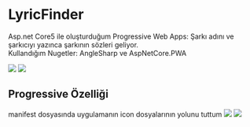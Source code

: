 # LyricFinder
Asp.net Core5 ile oluşturduğum Progressive Web Apps: 
Şarkı adını ve şarkıcıyı yazınca şarkının sözleri geliyor.<br/>
Kullandığım Nugetler: AngleSharp ve AspNetCore.PWA

<img src="https://i.hizliresim.com/HIpiGo.png">
<img src="https://i.hizliresim.com/do8Ydj.png">

<h2>Progressive Özelliği</h2>
manifest dosyasında uygulamanın icon dosyalarının yolunu tuttum
<img src="https://i.hizliresim.com/aGafoA.png">

<img src="https://i.hizliresim.com/dw7iiN.png">
